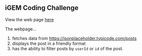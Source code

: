 ## iGEM Coding Challenge

View the web page [here](https://allil.github.io/iGEM-Challenge/)

The webpage...
1. fetches data from https://jsonplaceholder.typicode.com/posts
2. displays the post in a friendly format
3. has the ability to filter posts by `userId` or `id` of the post.

